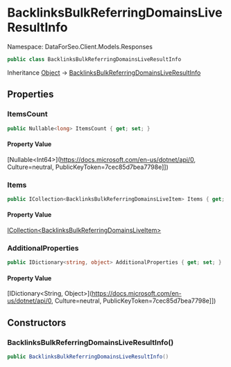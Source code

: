 # BacklinksBulkReferringDomainsLiveResultInfo

Namespace: DataForSeo.Client.Models.Responses

```csharp
public class BacklinksBulkReferringDomainsLiveResultInfo
```

Inheritance [Object](https://docs.microsoft.com/en-us/dotnet/api/Object) → [BacklinksBulkReferringDomainsLiveResultInfo](./BacklinksBulkReferringDomainsLiveResultInfo.md)

## Properties

### **ItemsCount**

```csharp
public Nullable<long> ItemsCount { get; set; }
```

#### Property Value

[Nullable&lt;Int64&gt;](https://docs.microsoft.com/en-us/dotnet/api/0, Culture=neutral, PublicKeyToken=7cec85d7bea7798e]])<br>

### **Items**

```csharp
public ICollection<BacklinksBulkReferringDomainsLiveItem> Items { get; set; }
```

#### Property Value

[ICollection&lt;BacklinksBulkReferringDomainsLiveItem&gt;](./BacklinksBulkReferringDomainsLiveItem.md)<br>

### **AdditionalProperties**

```csharp
public IDictionary<string, object> AdditionalProperties { get; set; }
```

#### Property Value

[IDictionary&lt;String, Object&gt;](https://docs.microsoft.com/en-us/dotnet/api/0, Culture=neutral, PublicKeyToken=7cec85d7bea7798e]])<br>

## Constructors

### **BacklinksBulkReferringDomainsLiveResultInfo()**

```csharp
public BacklinksBulkReferringDomainsLiveResultInfo()
```
